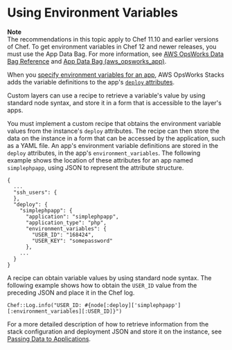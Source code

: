 # Using Environment Variables<a name="apps-environment-vars"></a>

**Note**  
The recommendations in this topic apply to Chef 11\.10 and earlier versions of Chef\. To get environment variables in Chef 12 and newer releases, you must use the App Data Bag\. For more information, see [AWS OpsWorks Data Bag Reference](http://docs.aws.amazon.com/opsworks/latest/userguide/data-bags.html) and [App Data Bag \(aws\_opsworks\_app\)](http://docs.aws.amazon.com/opsworks/latest/userguide/data-bag-json-app.html)\.

When you [specify environment variables for an app](workingapps-creating.md#workingapps-creating-environment), AWS OpsWorks Stacks adds the variable definitions to the app's [`deploy` attributes](workingcookbook-json.md#workingcookbook-json-deploy)\.

Custom layers can use a recipe to retrieve a variable's value by using standard node syntax, and store it in a form that is accessible to the layer's apps\.

You must implement a custom recipe that obtains the environment variable values from the instance's `deploy` attributes\. The recipe can then store the data on the instance in a form that can be accessed by the application, such as a YAML file\. An app's environment variable definitions are stored in the `deploy` attributes, in the app's `environment_variables`\. The following example shows the location of these attributes for an app named `simplephpapp`, using JSON to represent the attribute structure\.

```
{
  ...
  "ssh_users": {
  },
  "deploy": {
    "simplephpapp": {
      "application": "simplephpapp",
      "application_type": "php",
      "environment_variables": {
        "USER_ID": "168424",
        "USER_KEY": "somepassword"
      },
    ...
  }
}
```

A recipe can obtain variable values by using standard node syntax\. The following example shows how to obtain the `USER_ID` value from the preceding JSON and place it in the Chef log\.

```
Chef::Log.info("USER_ID: #{node[:deploy]['simplephpapp'][:environment_variables][:USER_ID]}")
```

For a more detailed description of how to retrieve information from the stack configuration and deployment JSON and store it on the instance, see [Passing Data to Applications](apps-data.md)\.